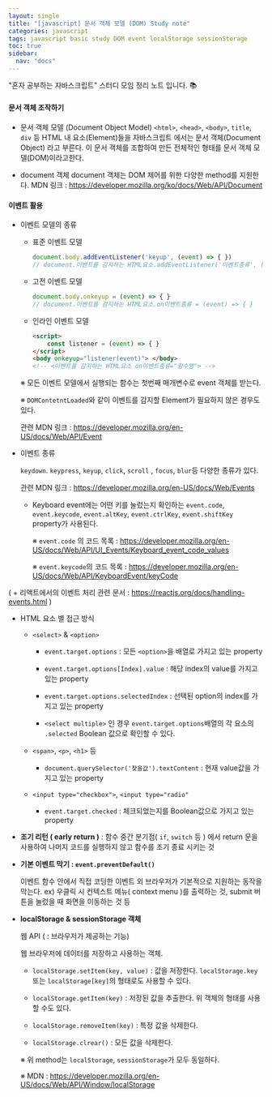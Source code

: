 ```yaml
---
layout: single
title: "[javascript] 문서 객체 모델 (DOM) Study note"
categories: javascript
tags: javascript basic study DOM event localStorage sessionStorage
toc: true
sidebar:
  nav: "docs"
---
```


"혼자 공부하는 자바스크립트" 스터디 모임 정리 노트 입니다. 📚

#### 문서 객체 조작하기

- 문서 객체 모델 (Document Object Model)
  `<html>`, `<head>`, `<body>`, `title`, `div` 등 HTML 내 요소(Element)들을 자바스크립트 에서는 문서 객체(Document Object) 라고 부른다. 
  이 문서 객체를 조합하여 만든 전체적인 형태를 문서 객체 모델(DOM)이라고한다.

- document 객체
  document 객체는 DOM 제어를 위한 다양한 method를 지원한다.
  MDN 링크 : https://developer.mozilla.org/ko/docs/Web/API/Document

  

#### 이벤트 활용

- 이벤트 모델의 종류

  - 표준 이벤트 모델

    ```javascript
    document.body.addEventListener('keyup', (event) => { })
    // document.이벤트를 감지하는 HTML요소.addEventListener('이벤트종류', (event) => { })
    ```

  - 고전 이벤트 모델

    ```javascript
    document.body.onkeyup = (event) => { }
    // document.이벤트를 감지하는 HTML요소.on이벤트종류 = (event) => { }
    ```

  - 인라인 이벤트 모델

    ```HTML
    <script>
        const listener = (event) => { }
    </script>
    <body onkeyup="listener(event)"> </body>
    <!-- <이벤트를 감지하는 HTML요소 on이벤트종류="함수명"> --> 
    ```

  ※  모든 이벤트 모델에서 실행되는 함수는 첫번째 매개변수로 event 객체를 받는다.

  ※ `DOMContetntLoaded`와 같이 이벤트를 감지할 Element가 필요하지 않은 경우도 있다.

  관련 MDN 링크 : https://developer.mozilla.org/en-US/docs/Web/API/Event

- 이벤트 종류

  `keydown`. `keypress`, `keyup`, `click`, `scroll` , `focus`, `blur`등 다양한 종류가 있다. 

  관련 MDN 링크 : https://developer.mozilla.org/en-US/docs/Web/Events
  
  - Keyboard event에는 어떤 키를 눌렀는지 확인하는 `event.code`, `event.keycode`, `event.altKey`, `event.ctrlKey`, `event.shiftKey` property가 사용된다.
  
    ※ `event.code` 의 코드 목록 : https://developer.mozilla.org/en-US/docs/Web/API/UI_Events/Keyboard_event_code_values
  
    ※ `event.keycode`의 코드 목록 : https://developer.mozilla.org/en-US/docs/Web/API/KeyboardEvent/keyCode

( + 리액트에서의 이벤트 처리 관련 문서 : https://reactjs.org/docs/handling-events.html )

- HTML 요소 별 접근 방식

  - `<select>` & `<option>`

    - `event.target.options` : 모든 `<option>`을 배열로 가지고 있는 property
    - `event.target.options[Index].value` : 해당 index의 value를 가지고 있는 property

    - `event.target.options.selectedIndex` : 선택된 option의 index를 가지고 있는 property
    - `<select multiple>` 인 경우 `event.target.options`배열의 각 요소의 `.selected` Boolean 값으로 확인할 수 있다.

  - `<span>`, `<p>`, `<h1>` 등

    - `document.querySelector('찾을값').textContent` : 현재 value값을 가지고 있는 property

  - `<input type="checkbox">`, `<input type="radio"`

    - `event.target.checked` : 체크되었는지를 Boolean값으로 가지고 있는 property

- **조기 리턴 ( early return )** : 함수 중간 분기점( `if`, `switch` 등 ) 에서 return 문을 사용하여 나머지 코드를 실행하지 않고 함수를 조기 종료 시키는 것

- **기본 이벤트 막기 : `event.preventDefault()`**

  이벤트 함수 안에서 직접 코딩한 이벤트 외 브라우저가 기본적으로 지원하는 동작을 막는다.
  ex) 우클릭 시 컨텍스트 메뉴( context menu )를 출력하는 것, submit 버튼을 눌렀을 때 화면을 이동하는 것 등

- **localStorage & sessionStorage 객체**

  웹 API ( : 브라우저가 제공하는 기능)

  웹 브라우저에 데이터를 저장하고 사용하는 객체. 

  - `localStorage.setItem(key, value)` : 값을 저장한다. `localStorage.key` 또는 `localStorage[key]`의 형태로도 사용할 수 있다.

  - `localStorage.getItem(key)` : 저장된 값을 추출한다.  위 객체의 형태를 사용할 수도 있다.
  - `localStorage.removeItem(key)` : 특정 값을 삭제한다.
  - `localStorage.clrear()` : 모든 값을 삭제한다.

  ※ 위 method는 `localStorage`, `sessionStorage`가 모두 동일하다.

  ※ MDN : https://developer.mozilla.org/en-US/docs/Web/API/Window/localStorage

  

  

  






